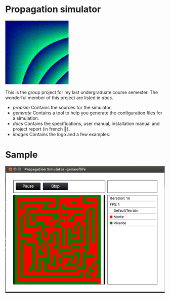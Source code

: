 # Propagation simulator

![logo](images/logo.png)

This is the group project for my last undergraduate course semester. The wonderful member of this project are listed in _docs_.

- _propsim_ Contains the sources for the simulator.
- _generate_ Contains a tool to help you generate the configuration files for a simulation.
- _docs_ Contains the specifications, user manual, installation manual and project report (in french 🐸).
- _images_ Contains the logo and a few examples.

# Sample
![game of life screenshot](images/sample3.png)
